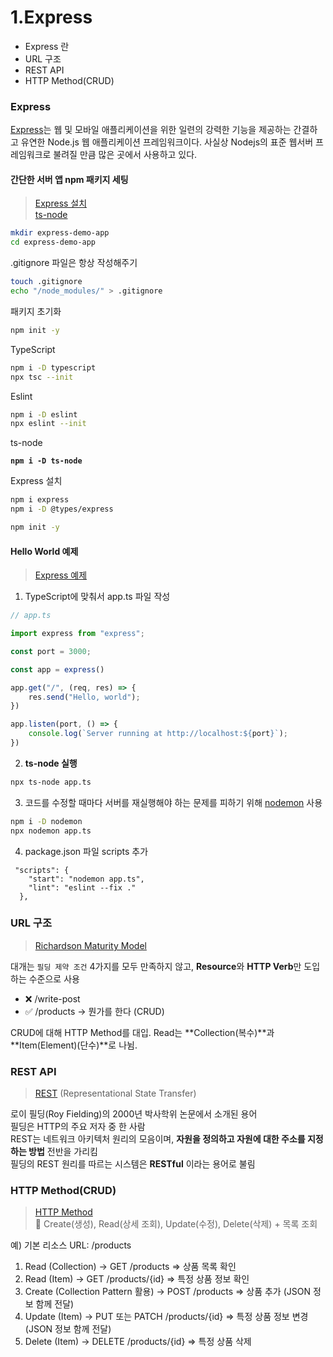 # 1.Express

* Express 란
* URL 구조
* REST API
* HTTP Method(CRUD)



### Express

[Express](http://expressjs.com/ko/)는 웹 및 모바일 애플리케이션을 위한 일련의 강력한 기능을 제공하는 간결하고 유연한 Node.js 웹 애플리케이션 프레임워크이다. 사실상 Nodejs의 표준 웹서버 프레임워크로 불려질 만큼 많은 곳에서 사용하고 있다.



#### 간단한 서버 앱 npm 패키지 세팅

> [Express 설치](https://expressjs.com/ko/starter/installing.html)\
> [ts-node](https://github.com/TypeStrong/ts-node)

```bash
mkdir express-demo-app
cd express-demo-app
```

.gitignore 파일은 항상 작성해주기

```bash
touch .gitignore
echo "/node_modules/" > .gitignore
```

패키지 초기화

```bash
npm init -y
```

TypeScript

```bash
npm i -D typescript
npx tsc --init
```

Eslint

```bash
npm i -D eslint
npx eslint --init
```

ts-node

<pre class="language-bash"><code class="lang-bash"><strong>npm i -D ts-node
</strong></code></pre>

Express 설치

```bash
npm i express
npm i -D @types/express
```

```bash
npm init -y
```



#### Hello World 예제

> &#x20;[Express 예제](https://expressjs.com/ko/starter/hello-world.html)

1. TypeScript에 맞춰서 app.ts 파일 작성

```typescript
// app.ts

import express from "express";

const port = 3000;

const app = express()

app.get("/", (req, res) => {
    res.send("Hello, world");
})

app.listen(port, () => {
    console.log(`Server running at http://localhost:${port}`);
})
```

2. **ts-node 실행**

```bash
npx ts-node app.ts
```

3. 코드를 수정할 때마다 서버를 재실행해야 하는 문제를 피하기 위해 [nodemon](https://github.com/remy/nodemon) 사용

```bash
npm i -D nodemon
npx nodemon app.ts
```

4. package.json 파일 scripts 추가

```
 "scripts": {
    "start": "nodemon app.ts",
    "lint": "eslint --fix ."
  },
```



### URL 구조

> [Richardson Maturity Model](https://martinfowler.com/articles/richardsonMaturityModel.html)

대개는 `필딩 제약 조건` 4가지를 모두 만족하지 않고, **Resource**와 **HTTP Verb**만 도입하는 수준으로 사용

* ❌ /write-post
* ✅ /products → 뭔가를 한다 (CRUD)

CRUD에 대해 HTTP Method를 대입. Read는 **Collection(복수)**과 **Item(Element)(단수)**로 나뉨.



### REST API

> [REST](https://ko.wikipedia.org/wiki/REST) (Representational State Transfer)

로이 필딩(Roy Fielding)의 2000년 박사학위 논문에서 소개된 용어\
필딩은 HTTP의 주요 저자 중 한 사람\
REST는 네트워크 아키텍처 원리의 모음이며, **자원을 정의하고 자원에 대한 주소를 지정하는 방법** 전반을 가리킴\
필딩의 REST 원리를 따르는 시스템은 **RESTful** 이라는 용어로 불림

###

### HTTP Method(CRUD)

> [HTTP Method](https://developer.mozilla.org/en-US/docs/Web/HTTP/Methods)\
> 📌 Create(생성), Read(상세 조회), Update(수정), Delete(삭제) + 목록 조회

예) 기본 리소스 URL: /products

1. Read (Collection) → GET /products ⇒ 상품 목록 확인
2. Read (Item) → GET /products/{id} ⇒ 특정 상품 정보 확인
3. Create (Collection Pattern 활용) → POST /products ⇒ 상품 추가 (JSON 정보 함께 전달)
4. Update (Item) → PUT 또는 PATCH /products/{id} ⇒ 특정 상품 정보 변경 (JSON 정보 함께 전달)
5. Delete (Item) → DELETE /products/{id} ⇒ 특정 상품 삭제





